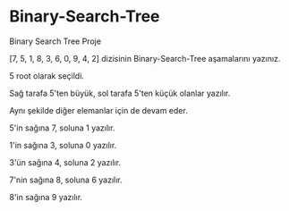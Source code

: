 # Binary-Search-Tree
Binary Search Tree Proje

[7, 5, 1, 8, 3, 6, 0, 9, 4, 2] dizisinin Binary-Search-Tree aşamalarını yazınız.

5 root olarak seçildi.

Sağ tarafa 5'ten büyük, sol tarafa 5'ten küçük olanlar yazılır.

Aynı şekilde diğer elemanlar için de devam eder.

5'in sağına 7, soluna 1 yazılır.

1'in sağına 3, soluna 0 yazılır.

3'ün sağına 4, soluna 2 yazılır.

7'nin sağına 8, soluna 6 yazılır.

8'in sağına 9 yazılır.
